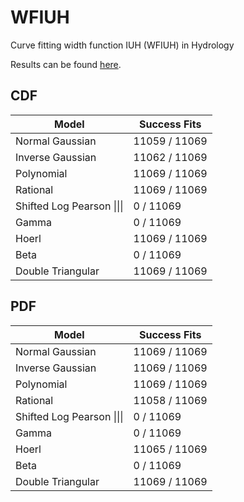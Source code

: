 # WFIUH

Curve fitting width function IUH (WFIUH) in Hydrology

Results can be found [here](https://drive.liblaf.top/share/WFIUH/results/).

## CDF

| Model                      | Success Fits  |
| -------------------------- | ------------- |
| Normal Gaussian            | 11059 / 11069 |
| Inverse Gaussian           | 11062 / 11069 |
| Polynomial                 | 11069 / 11069 |
| Rational                   | 11069 / 11069 |
| Shifted Log Pearson \|\|\| | 0 / 11069     |
| Gamma                      | 0 / 11069     |
| Hoerl                      | 11069 / 11069 |
| Beta                       | 0 / 11069     |
| Double Triangular          | 11069 / 11069 |

## PDF

| Model                      | Success Fits  |
| -------------------------- | ------------- |
| Normal Gaussian            | 11069 / 11069 |
| Inverse Gaussian           | 11069 / 11069 |
| Polynomial                 | 11069 / 11069 |
| Rational                   | 11058 / 11069 |
| Shifted Log Pearson \|\|\| | 0 / 11069     |
| Gamma                      | 0 / 11069     |
| Hoerl                      | 11065 / 11069 |
| Beta                       | 0 / 11069     |
| Double Triangular          | 11069 / 11069 |
